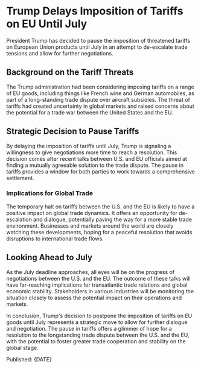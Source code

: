 # Trump Delays Imposition of Tariffs on EU Until July

President Trump has decided to pause the imposition of threatened tariffs on European Union products until July in an attempt to de-escalate trade tensions and allow for further negotiations.

## Background on the Tariff Threats

The Trump administration had been considering imposing tariffs on a range of EU goods, including things like French wine and German automobiles, as part of a long-standing trade dispute over aircraft subsidies. The threat of tariffs had created uncertainty in global markets and raised concerns about the potential for a trade war between the United States and the EU.

## Strategic Decision to Pause Tariffs

By delaying the imposition of tariffs until July, Trump is signaling a willingness to give negotiations more time to reach a resolution. This decision comes after recent talks between U.S. and EU officials aimed at finding a mutually agreeable solution to the trade dispute. The pause in tariffs provides a window for both parties to work towards a comprehensive settlement.

### Implications for Global Trade

The temporary halt on tariffs between the U.S. and the EU is likely to have a positive impact on global trade dynamics. It offers an opportunity for de-escalation and dialogue, potentially paving the way for a more stable trade environment. Businesses and markets around the world are closely watching these developments, hoping for a peaceful resolution that avoids disruptions to international trade flows.

## Looking Ahead to July

As the July deadline approaches, all eyes will be on the progress of negotiations between the U.S. and the EU. The outcome of these talks will have far-reaching implications for transatlantic trade relations and global economic stability. Stakeholders in various industries will be monitoring the situation closely to assess the potential impact on their operations and markets.

In conclusion, Trump's decision to postpone the imposition of tariffs on EU goods until July represents a strategic move to allow for further dialogue and negotiation. The pause in tariffs offers a glimmer of hope for a resolution to the longstanding trade dispute between the U.S. and the EU, with the potential to foster greater trade cooperation and stability on the global stage.

Published: {DATE}

